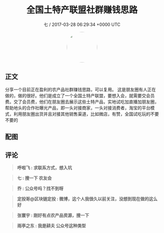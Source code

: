 <h1 align="center">全国土特产联盟社群赚钱思路</h1>
<p align="center">
    <a>七 / 2017-03-28 06:29:34 &#43;0000 UTC</a>
</p>

<div align="center">
    <img src="https://images.zsxq.com/Fn2e8mr72oMF4CsqRvyhfP9mAOc7?e=1590940799&amp;token=kIxbL07-8jAj8w1n4s9zv64FuZZNEATmlU_Vm6zD:9DUgfQvZB5tdoohVA6eojXGzTEA=" width="100" height="100" style="border:1px solid;border-radius:50%; color:#ffffff"/>
</div>

## 正文

<div>
分享一个目前正在盈利的农产品社群赚钱思路，可以复用。
这是朋友圈有人正在做的，做的很好。他们是成立了一个全国土特产联盟，要想入会，就需要交会员费。交了会员费，他们在朋友圈去展示这些土特产品，实地试吃加直播加朋友圈，帮助地头的合作社曝光产品，即一头对接商家，一头对接消费者，淘宝的平台模式，利用朋友圈出货并且对接其他销售渠道，比如微店，有赞，全国试吃玩的不要不要的
</div>

## 配图
<div class="image" align="center">

</div>

## 评论

<div align="left">
<div>

<blockquote >
<span> <strong>呼啦飞 : 求联系方式，想入坑 </strong></span>
</blockquote>

<blockquote >
<span> <strong>七 : 搜一下 农友会 </strong></span>
</blockquote>

<blockquote >
<span> <strong>乔 : 公众号吗？找不到呀 </strong></span>
</blockquote>

<blockquote >
<span> <strong>定投哥@区块链定投 : 微博，这个人我很久以前关注，没想到现在做的这么好 </strong></span>
</blockquote>

<blockquote >
<span> <strong>张寰宇 : 刚好有点农产品资源，搜一下 </strong></span>
</blockquote>

<blockquote >
<span> <strong>雨亭之东 : 我是耕夫 公众号这种类型 </strong></span>
</blockquote>

</div>
</div>